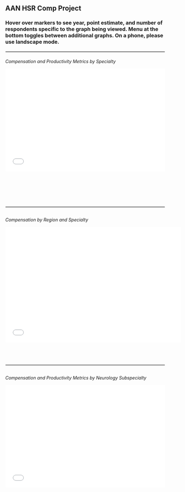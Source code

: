 ## AAN HSR Comp Project

### Hover over markers to see year, point estimate, and number of respondents specific to the graph being viewed. Menu at the bottom toggles between additional graphs. On a phone, please use landscape mode.  

<hr style="border: 1px solid #ccc; margin-top: 20px; margin-bottom: 20px;">

*Compensation and Productivity Metrics by Specialty*
<div style="position: relative; width: 100%; height: 0; padding-bottom: 80%; margin-bottom: 30px;">
  <iframe src="interactive_graph1.html" style="position: absolute; top: 0; left: 0; width: 100%; height: 80%;" frameborder="0"></iframe>
</div>

<hr style="border: 1px solid #ccc; margin-top: 30px; margin-bottom: 30px;">

*Compensation by Region and Specialty*
<div style="position: relative; width: 100%; height: 0; padding-bottom: 80%; margin-bottom: 30px;">
  <iframe src="interactive_graph2.html" style="position: absolute; top: 0; left: 0; width: 110%; height: 90%;" frameborder="0"></iframe>
</div>

<hr style="border: 1px solid #ccc; margin-top: 30px; margin-bottom: 30px;">

*Compensation and Productivity Metrics by Neurology Subspecialty*
<div style="position: relative; width: 100%; height: 0; padding-bottom: 80%; margin-bottom: 30px;">
  <iframe src="interactive_graph3.html" style="position: absolute; top: 0; left: 0; width: 100%; height: 80%;" frameborder="0"></iframe>
</div>
